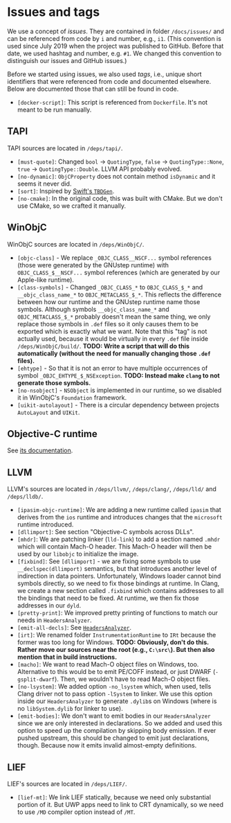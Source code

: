 # Issues and tags

We use a concept of *issues*. They are contained in folder `/docs/issues/` and
can be referenced from code by `i` and number, e.g., `i1`. (This convention is
used since July 2019 when the project was published to GitHub. Before that date,
we used hashtag and number, e.g. `#1`. We changed this convention to distinguish
our issues and GitHub issues.)

Before we started using issues, we also used *tags*, i.e., unique short
identifiers that were referenced from code and documented elsewhere. Below are
documented those that can still be found in code.

- `[docker-script]`: This script is referenced from `Dockerfile`. It's not meant
  to be run manually.

## TAPI

TAPI sources are located in `/deps/tapi/`.

- `[must-quote]`: Changed `bool` -> `QuotingType`,
  `false` -> `QuotingType::None`, `true` -> `QuotingType::Double`.  LLVM API
  probably evolved.
- `[no-dynamic]`: `ObjCProperty` does not contain method `isDynamic` and it
  seems it never did.
- `[sort]`: Inspired by
  [Swift's `TBDGen`](https://github.com/apple/swift/blob/2f4e70bf7f4eee43bfb2f24d6215eb1f63c05d01/lib/TBDGen/tapi/TextStub_v3.cpp#L189).
- `[no-cmake]`: In the original code, this was built with CMake. But we don't
  use CMake, so we crafted it manually.

## WinObjC

WinObjC sources are located in `/deps/WinObjC/`.

- `[objc-class]` - We replace `_OBJC_CLASS__NSCF...` symbol references (those
  were generated by the GNUstep runtime) with `OBJC_CLASS_$__NSCF...` symbol
  references (which are generated by our Apple-like runtime).
- `[class-symbols]` - Changed `_OBJC_CLASS_*` to `OBJC_CLASS_$_*` and
  `__objc_class_name_*` to `OBJC_METACLASS_$_*`. This reflects the difference
  between how our runtime and the GNUstep runtime name those symbols. Although
  symbols `__objc_class_name_*` and `OBJC_METACLASS_$_*` probably doesn't mean
  the same thing, we only replace those symbols in `.def` files so it only
  causes them to be exported which is exactly what we want. Note that this "tag"
  is not actually used, because it would be virtually in every `.def` file
  inside `/deps/WinObjC/build/`. **TODO: Write a script that will do this
  automatically (without the need for manually changing those `.def` files).**
- `[ehtype]` - So that it is not an error to have multiple occurrences of symbol
  `_OBJC_EHTYPE_$_NSException`. **TODO: Instead make `clang` to not generate
  those symbols.**
- `[no-nsobject]` - `NSObject` is implemented in our runtime, so we disabled it
  in WinObjC's `Foundation` framework.
- `[uikit-autolayout]` - There is a circular dependency between projects
  `AutoLayout` and `UIKit`.

## Objective-C runtime

See [its documentation](../src/objc/README.md).

## LLVM

LLVM's sources are located in `/deps/llvm/`, `/deps/clang/`, `/deps/lld/` and
`/deps/lldb/`.

- `[ipasim-objc-runtime]`: We are adding a new runtime called `ipasim` that
  derives from the `ios` runtime and introduces changes that the `microsoft`
  runtime introduced.
- `[dllimport]`: See section "Objective-C symbols across DLLs".
- `[mhdr]`: We are patching linker (`lld-link`) to add a section named `.mhdr`
  which will contain Mach-O header. This Mach-O header will then be used by our
  `libobjc` to initialize the image.
- `[fixbind]`: See `[dllimport]` - we are fixing some symbols to use
  `__declspec(dllimport)` semantics, but that introduces another level of
  indirection in data pointers. Unfortunately, Windows loader cannot bind
  symbols directly, so we need to fix those bindings at runtime. In Clang, we
  create a new section called `.fixbind` which contains addresses to all the
  bindings that need to be fixed. At runtime, we then fix those addresses in our
  `dyld`.
- `[pretty-print]`: We improved pretty printing of functions to match our needs
  in `HeadersAnalyzer`.
- `[emit-all-decls]`: See [`HeadersAnalyzer`](../src/HeadersAnalyzer/README.md).
- `[irt]`: We renamed folder `InstrumentationRuntime` to `IRt` because the
  former was too long for Windows. **TODO: Obviously, don't do this. Rather move
  our sources near the root (e.g., `C:\src\`). But then also mention that in
  build instructions.**
- `[macho]`: We want to read Mach-O object files on Windows, too. Alternative to
  this would be to emit PE/COFF instead, or just DWARF (`-gsplit-dwarf`). Then,
  we wouldn't have to read Mach-O object files.
- `[no-lsystem]`: We added option `-no_lsystem` which, when used, tells Clang
  driver not to pass option `-lSystem` to linker. We use this option inside our
  `HeadersAnalyzer` to generate `.dylib`s on Windows (where is no
  `libSystem.dylib` for linker to use).
- `[emit-bodies]`: We don't want to emit bodies in our `HeadersAnalyzer` since
  we are only interested in declarations. So we added and used this option to
  speed up the compilation by skipping body emission. If ever pushed upstream,
  this should be changed to emit just declarations, though. Because now it emits
  invalid almost-empty definitions.

## LIEF

LIEF's sources are located in `/deps/LIEF/`.

- `[lief-mt]`: We link LIEF statically, because we need only substantial portion
  of it. But UWP apps need to link to CRT dynamically, so we need to use `/MD`
  compiler option instead of `/MT`.
